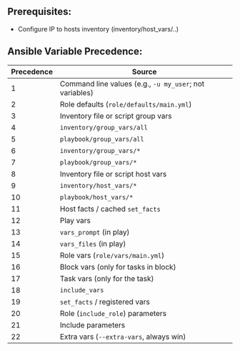 Prerequisites:
--------------
  - Configure IP to hosts inventory (inventory/host_vars/..)

Ansible Variable Precedence:
----------------------------
| Precedence | Source |
|------------|--------|
| 1 | Command line values (e.g., `-u my_user`; not variables) |
| 2 | Role defaults (`role/defaults/main.yml`) |
| 3 | Inventory file or script group vars |
| 4 | `inventory/group_vars/all` |
| 5 | `playbook/group_vars/all` |
| 6 | `inventory/group_vars/*` |
| 7 | `playbook/group_vars/*` |
| 8 | Inventory file or script host vars |
| 9 | `inventory/host_vars/*` |
| 10 | `playbook/host_vars/*` |
| 11 | Host facts / cached `set_facts` |
| 12 | Play vars |
| 13 | `vars_prompt` (in play) |
| 14 | `vars_files` (in play) |
| 15 | Role vars (`role/vars/main.yml`) |
| 16 | Block vars (only for tasks in block) |
| 17 | Task vars (only for the task) |
| 18 | `include_vars` |
| 19 | `set_facts` / registered vars |
| 20 | Role (`include_role`) parameters |
| 21 | Include parameters |
| 22 | Extra vars (`--extra-vars`, always win) |
